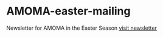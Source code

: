 # AMOMA-easter-mailing
Newsletter for AMOMA in the Easter Season
<a href="https://jmca79.github.io/AMOMA-emailing/">visit newsletter</a>
